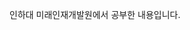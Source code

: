 인하대 미래인재개발원에서 공부한 내용입니다.

<!-- 
![FlappyBird_EX](https://github.com/ChoMinkyung/LectureUnity/assets/58170545/95e98bd0-5e8a-46fc-84ec-4310db753b6e)

</br>

![DragonFlight_EX (1)](https://github.com/ChoMinkyung/LectureUnity/assets/58170545/b3323edf-1e8a-49ee-b06d-0d9c85373fdd)
<img src="https://github.com/ChoMinkyung/LectureUnity/assets/58170545/b3323edf-1e8a-49ee-b06d-0d9c85373fdd" alt="DragonFlight_EX GIF" height="100">


![RaceGame_EX (1)](https://github.com/ChoMinkyung/LectureUnity/assets/58170545/f5772c85-a14c-4cd2-86e5-c72bda3a6f2d)
-->
